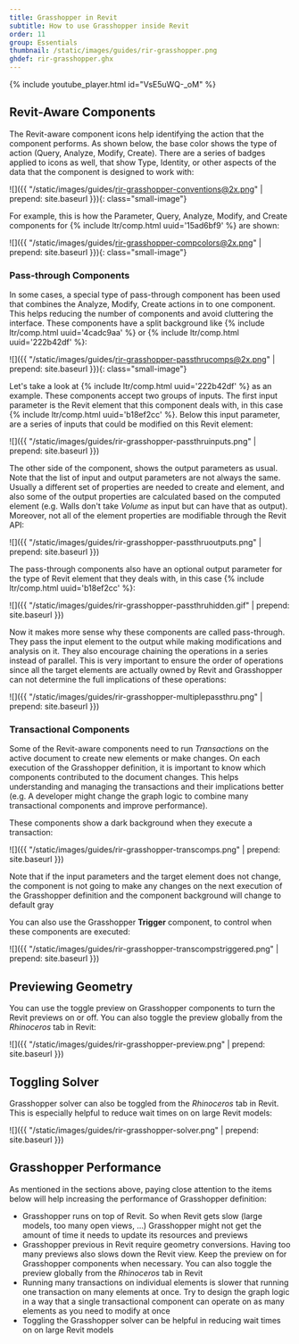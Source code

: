 ```yaml
---
title: Grasshopper in Revit
subtitle: How to use Grasshopper inside Revit
order: 11
group: Essentials
thumbnail: /static/images/guides/rir-grasshopper.png
ghdef: rir-grasshopper.ghx
---
```


{% include youtube_player.html id="VsE5uWQ-_oM" %}


## Revit-Aware Components

The Revit-aware component icons help identifying the action that the component performs. As shown below, the base color shows the type of action (Query, Analyze, Modify, Create). There are a series of badges applied to icons as well, that show Type, Identity, or other aspects of the data that the component is designed to work with:

![]({{ "/static/images/guides/rir-grasshopper-conventions@2x.png" | prepend: site.baseurl }}){: class="small-image"}

For example, this is how the Parameter, Query, Analyze, Modify, and Create components for {% include ltr/comp.html uuid='15ad6bf9' %} are shown:

![]({{ "/static/images/guides/rir-grasshopper-compcolors@2x.png" | prepend: site.baseurl }}){: class="small-image"}

### Pass-through Components

In some cases, a special type of pass-through component has been used that combines the Analyze, Modify, Create actions in to one component. This helps reducing the number of components and avoid cluttering the interface. These components have a split background like {% include ltr/comp.html uuid='4cadc9aa' %} or {% include ltr/comp.html uuid='222b42df' %}:

![]({{ "/static/images/guides/rir-grasshopper-passthrucomps@2x.png" | prepend: site.baseurl }}){: class="small-image"}

Let's take a look at {% include ltr/comp.html uuid='222b42df' %} as an example. These components accept two groups of inputs. The first input parameter is the Revit element that this component deals with, in this case {% include ltr/comp.html uuid='b18ef2cc' %}. Below this input parameter, are a series of inputs that could be modified on this Revit element:

![]({{ "/static/images/guides/rir-grasshopper-passthruinputs.png" | prepend: site.baseurl }})

The other side of the component, shows the output parameters as usual. Note that the list of input and output parameters are not always the same. Usually a different set of properties are needed to create and element, and also some of the output properties are calculated based on the computed element (e.g. Walls don't take *Volume* as input but can have that as output). Moreover, not all of the element properties are modifiable through the Revit API:

![]({{ "/static/images/guides/rir-grasshopper-passthruoutputs.png" | prepend: site.baseurl }})

The pass-through components also have an optional output parameter for the type of Revit element that they deals with, in this case {% include ltr/comp.html uuid='b18ef2cc' %}:

![]({{ "/static/images/guides/rir-grasshopper-passthruhidden.gif" | prepend: site.baseurl }})

Now it makes more sense why these components are called pass-through. They pass the input element to the output while making modifications and analysis on it. They also encourage chaining the operations in a series instead of parallel. This is very important to ensure the order of operations since all the target elements are actually owned by Revit and Grasshopper can not determine the full implications of these operations:

![]({{ "/static/images/guides/rir-grasshopper-multiplepassthru.png" | prepend: site.baseurl }})

### Transactional Components

Some of the Revit-aware components need to run *Transactions* on the active document to create new elements or make changes. On each execution of the Grasshopper definition, it is important to know which components contributed to the document changes. This helps understanding and managing the transactions and their implications better (e.g. A developer might change the graph logic to combine many transactional components and improve performance).

These components show a dark background when they execute a transaction:

![]({{ "/static/images/guides/rir-grasshopper-transcomps.png" | prepend: site.baseurl }})

Note that if the input parameters and the target element does not change, the component is not going to make any changes on the next execution of the Grasshopper definition and the component background will change to default gray

You can also use the Grasshopper **Trigger** component, to control when these components are executed:

![]({{ "/static/images/guides/rir-grasshopper-transcompstriggered.png" | prepend: site.baseurl }})

## Previewing Geometry

You can use the toggle preview on Grasshopper components to turn the Revit previews on or off. You can also toggle the preview globally from the *Rhinoceros* tab in Revit:

![]({{ "/static/images/guides/rir-grasshopper-preview.png" | prepend: site.baseurl }})

## Toggling Solver

Grasshopper solver can also be toggled from the *Rhinoceros* tab in Revit. This is especially helpful to reduce wait times on on large Revit models:

![]({{ "/static/images/guides/rir-grasshopper-solver.png" | prepend: site.baseurl }})

## Grasshopper Performance

As mentioned in the sections above, paying close attention to the items below will help increasing the performance of Grasshopper definition:

- Grasshopper runs on top of Revit. So when Revit gets slow (large models, too many open views, ...) Grasshopper might not get the amount of time it needs to update its resources and previews
- Grasshopper previous in Revit require geometry conversions. Having too many previews also slows down the Revit view. Keep the preview on for Grasshopper components when necessary. You can also toggle the preview globally from the *Rhinoceros* tab in Revit
- Running many transactions on individual elements is slower that running one transaction on many elements at once. Try to design the graph logic in a way that a single transactional component can operate on as many elements as you need to modify at once
- Toggling the Grasshopper solver can be helpful in reducing wait times on on large Revit models
  